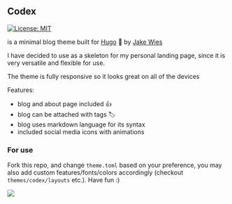 ## Codex

[![License: MIT](https://img.shields.io/badge/License-MIT-yellow.svg)](https://opensource.org/licenses/MIT)

is a minimal blog theme built for [Hugo](https://gohugo.io/) 🍜 by [Jake Wies](https://github.com/jakewies)

I have decided to use as a skeleton for my personal landing page, since it is very versatile and flexible for use.

The theme is fully responsive so it looks great on all of the devices

Features:
- blog and about page included 👍
- blog can be attached with tags 🏷
- blog uses markdown language for its syntax 
- included social media icons with animations

### For use

Fork this repo, and change `theme.toml` based on your preference, you may also add custom features/fonts/colors accordingly (checkout `themes/codex/layouts` etc.). Have fun :)

![](images/screenshot.png)

